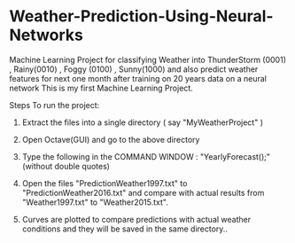 # Weather-Prediction-Using-Neural-Networks
Machine Learning Project for classifying Weather into ThunderStorm (0001) , Rainy(0010) , Foggy (0100) , Sunny(1000) and also predict weather features for next one month after training on 20 years data on a neural network 
This is my first Machine Learning Project.


Steps To run the project: 

1. Extract the files into a single directory ( say "MyWeatherProject" )

2. Open Octave(GUI) and go to the above directory

3. Type the following in the COMMAND WINDOW : "YearlyForecast();" (without double quotes)

4. Open the files "PredictionWeather1997.txt" to "PredictionWeather2016.txt" and compare with actual results from "Weather1997.txt" to "Weather2015.txt".

5. Curves are plotted to compare predictions with actual weather conditions and they will be saved in the same directory..

